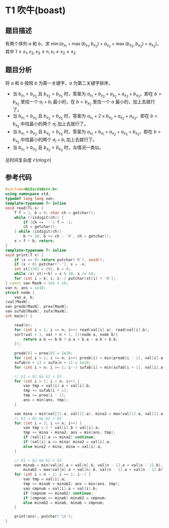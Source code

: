 # T1 吹牛(boast)

## 题目描述

有两个序列 $a$ 和 $b$，求 $\min(a_{x_1} + \max(b_{x_1}, b_{x_2}) + a_{x_2} + \max(b_{x_2}, b_{x_3}) + a_{x_3})$，其中 $1\leq x_1, x_2, x_3\leq n, x_1\not= x_2\not= x_3$

## 题目分析

将 $a$ 和 $b$ 按照 $b$ 为第一关键字，$a$ 为第二关键字排序，

- 当 $b_{x_1} < b_{x_2}$ 且 $b_{x_2} < b_{x_3}$ 时，答案为 $a_{x_1} + b_{x_2} + a_{x_2} + a_{x_3} + b_{x_3}$，即在 $b > b_{x_2}$ 里找一个 $a_i + b_i$ 最小的，在 $b < b_{x_2}$ 里找一个 $a$ 最小的，加上去就行了。
- 当 $b_{x_1} < b_{x_2}$ 且 $b_{x_2} > b_{x_3}$ 时，答案为 $a_{x_1} + 2\times b_{x_2} + a_{x_2} + a_{x_3}$，即在 $b < b_{x_2}$ 中找最小的两个 $a_i$ 加上去就行了。
- 当 $b_{x_1} > b_{x_2}$ 且 $b_{x_2} < b_{x_3}$ 时，答案为 $a_{x_1} + b_{x_1} + a_{x_2} + a_{x_3} + b_{x_3}$，即在 $b > b_{x_2}$ 中找最小的两个 $a_i + b_i$ 加上去就行了。
- 当 $b_{x_1} > b_{x_2}$ 且 $b_{x_2} > b_{x_3}$ 时，与情况一类似。

总时间复杂度 $\mathcal{O}(n\log n)$

## 参考代码

```cpp
#include<bits/stdc++.h>
using namespace std;
typedef long long van;
template<typename T> inline
void read(T& x) {
    T f = 1, b = 0; char ch = getchar();
    while (!isdigit(ch)) {
        if (ch == '-') f = -1;
        ch = getchar();
    } while (isdigit(ch))
        b *= 10, b += ch - '0', ch = getchar();
    x = f * b; return;
}
template<typename T> inline
void print(T x) {
    if (x == 0) return putchar('0'), void();
    if (x < 0) putchar('-'), x = -x;
    int st[129] = {0}, k = 0;
    while (x) st[++k] = x % 10, x /= 10;
    for (int i = k; i; i--) putchar(st[i] + '0');
} const van MaxN = 1e5 + 10;
van n, ans = 1e18;
struct node {
    van a, b;
}val[MaxN];
van preab[MaxN], prea[MaxN];
van sufab[MaxN], sufa[MaxN];
int main() {

    read(n);
    for (int i = 1; i <= n; i++) read(val[i].a), read(val[i].b);
    sort(val + 1, val + n + 1, [](node a, node b){
        return a.b == b.b ? a.a < b.a : a.b < b.b;
    });
    
    preab[0] = prea[0] = 1e18;
    for (int i = 1; i <= n; i++) preab[i] = min(preab[i - 1], val[i].a + val[i].b), prea[i] = min(prea[i - 1], val[i].a);
    sufab[n + 1] = sufa[n + 1] = 1e18;
    for (int i = n; i >= 1; i--) sufab[i] = min(sufab[i + 1], val[i].a + val[i].b), sufa[i] = min(sufa[i + 1], val[i].a);

    // b1 > b2 && b2 > b3
    for (int i = 2; i < n; i++) {
        van tmp = val[i].a + val[i].b;
        tmp += sufab[i + 1];
        tmp += prea[i - 1];
        ans = min(ans, tmp);
    }

    van mina = min(val[1].a, val[2].a), mina2 = max(val[1].a, val[2].a);
    // b1 < b2 && b2 > b3
    for (int i = 3; i <= n; i++) {
        van tmp = 2 * val[i].b + val[i].a;
        tmp += mina + mina2; ans = min(ans, tmp);
        if (val[i].a >= mina2) continue;
        if (val[i].a >= mina) mina2 = val[i].a;
        else mina2 = mina, mina = val[i].a;
    }

    // b1 > b2 && b2 < b3
    van minab = min(val[n].a + val[n].b, val[n - 1].a + val[n - 1].b),
        minab2 = max(val[n].a + val[n].b, val[n - 1].a + val[n - 1].b);
    for (int i = n - 2; i >= 1; i--) {
        van tmp = val[i].a;
        tmp += minab + minab2; ans = min(ans, tmp);
        van cmpnum = val[i].a + val[i].b;
        if (cmpnum >= minab2) continue;
        if (cmpnum >= minab) minab2 = cmpnum;
        else minab2 = minab, minab = cmpnum;
    }

    print(ans), putchar('\n');
}
```
